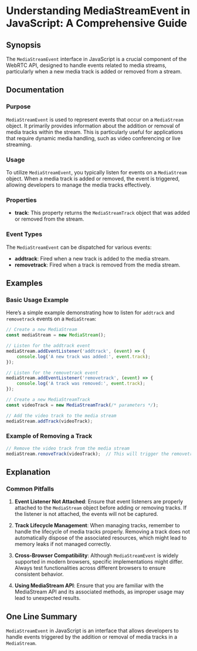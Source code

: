 <!--
Meta Description: # Understanding MediaStreamEvent in JavaScript: A Comprehensive Guide ## Synopsis The `MediaStreamEvent` interface in JavaScript is a crucial componen...
Meta Keywords: track, mediastream, media, event, mediastreamevent
-->

# Understanding MediaStreamEvent in JavaScript: A Comprehensive Guide

## Synopsis
The `MediaStreamEvent` interface in JavaScript is a crucial component of the WebRTC API, designed to handle events related to media streams, particularly when a new media track is added or removed from a stream.

## Documentation
### Purpose
`MediaStreamEvent` is used to represent events that occur on a `MediaStream` object. It primarily provides information about the addition or removal of media tracks within the stream. This is particularly useful for applications that require dynamic media handling, such as video conferencing or live streaming.

### Usage
To utilize `MediaStreamEvent`, you typically listen for events on a `MediaStream` object. When a media track is added or removed, the event is triggered, allowing developers to manage the media tracks effectively.

### Properties
- **track**: This property returns the `MediaStreamTrack` object that was added or removed from the stream.

### Event Types
The `MediaStreamEvent` can be dispatched for various events:
- **addtrack**: Fired when a new track is added to the media stream.
- **removetrack**: Fired when a track is removed from the media stream.

## Examples
### Basic Usage Example
Here’s a simple example demonstrating how to listen for `addtrack` and `removetrack` events on a `MediaStream`:

```javascript
// Create a new MediaStream
const mediaStream = new MediaStream();

// Listen for the addtrack event
mediaStream.addEventListener('addtrack', (event) => {
    console.log('A new track was added:', event.track);
});

// Listen for the removetrack event
mediaStream.addEventListener('removetrack', (event) => {
    console.log('A track was removed:', event.track);
});

// Create a new MediaStreamTrack
const videoTrack = new MediaStreamTrack(/* parameters */);

// Add the video track to the media stream
mediaStream.addTrack(videoTrack);
```

### Example of Removing a Track
```javascript
// Remove the video track from the media stream
mediaStream.removeTrack(videoTrack);  // This will trigger the removetrack event
```

## Explanation
### Common Pitfalls
1. **Event Listener Not Attached**: Ensure that event listeners are properly attached to the `MediaStream` object before adding or removing tracks. If the listener is not attached, the events will not be captured.

2. **Track Lifecycle Management**: When managing tracks, remember to handle the lifecycle of media tracks properly. Removing a track does not automatically dispose of the associated resources, which might lead to memory leaks if not managed correctly.

3. **Cross-Browser Compatibility**: Although `MediaStreamEvent` is widely supported in modern browsers, specific implementations might differ. Always test functionalities across different browsers to ensure consistent behavior.

4. **Using MediaStream API**: Ensure that you are familiar with the MediaStream API and its associated methods, as improper usage may lead to unexpected results.

## One Line Summary
`MediaStreamEvent` in JavaScript is an interface that allows developers to handle events triggered by the addition or removal of media tracks in a `MediaStream`.